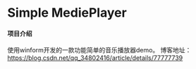 # Simple MediePlayer

#### 项目介绍
使用winform开发的一款功能简单的音乐播放器demo。
博客地址：https://blog.csdn.net/qq_34802416/article/details/77777739